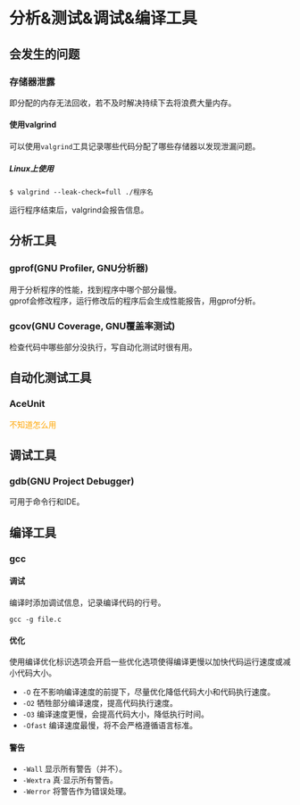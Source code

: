 # 分析&测试&调试&编译工具
## 会发生的问题
### 存储器泄露
即分配的内存无法回收，若不及时解决持续下去将浪费大量内存。  

#### 使用valgrind
可以使用`valgrind`工具记录哪些代码分配了哪些存储器以发现泄漏问题。  

##### Linux上使用
```
$ valgrind --leak-check=full ./程序名
```
运行程序结束后，valgrind会报告信息。  

## 分析工具
### gprof(GNU Profiler, GNU分析器)
用于分析程序的性能，找到程序中哪个部分最慢。  
gprof会修改程序，运行修改后的程序后会生成性能报告，用gprof分析。  

### gcov(GNU Coverage, GNU覆盖率测试)
检查代码中哪些部分没执行，写自动化测试时很有用。  

## 自动化测试工具
### AceUnit
<font color='orange'>不知道怎么用</font>  

## 调试工具
### gdb(GNU Project Debugger)
可用于命令行和IDE。  

## 编译工具
### gcc
#### 调试
编译时添加调试信息，记录编译代码的行号。  
```
gcc -g file.c
```

#### 优化
使用编译优化标识选项会开启一些优化选项使得编译更慢以加快代码运行速度或减小代码大小。  

* `-O`
    在不影响编译速度的前提下，尽量优化降低代码大小和代码执行速度。  
* `-O2`
    牺牲部分编译速度，提高代码执行速度。  
* `-O3`
    编译速度更慢，会提高代码大小，降低执行时间。  
* `-Ofast`
    编译速度最慢，将不会严格遵循语言标准。  

#### 警告
* `-Wall`
    显示所有警告（并不）。  
* `-Wextra`
    真·显示所有警告。  
* `-Werror`
    将警告作为错误处理。  